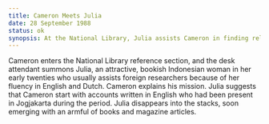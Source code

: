 ```yaml
---
title: Cameron Meets Julia 
date: 28 September 1988 
status: ok
synopsis: At the National Library, Julia assists Cameron in finding relevant material, impressing him with her competence and knowledge.
---
```

Cameron enters the National Library reference section, and the desk attendant summons Julia, an attractive, bookish Indonesian woman in her early twenties who usually assists foreign researchers because of her fluency in English and Dutch. Cameron explains his mission. Julia suggests that Cameron start with accounts written in English who had been present in Jogjakarta during the period. Julia disappears into the stacks, soon emerging with an armful of books and magazine articles. 